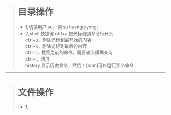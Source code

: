 ># 目录操作
>- 1,切换用户  su。例 su huangqiyong;  
>- 2,shell 快捷键  ctrl+a,把光标调到命令行开头  
>                ctrl+u，删除光标到最开始的内容  
>                 ctrl+k，删除光标到最后的内容  
>                ctrl+r，搜索之前的命令，需要输入模糊查询  
>                ctrl+l，清屏  
>                history 显示历史命令，然后！[num]可以运行那个命令  
* * *
># 文件操作
>- 1,
